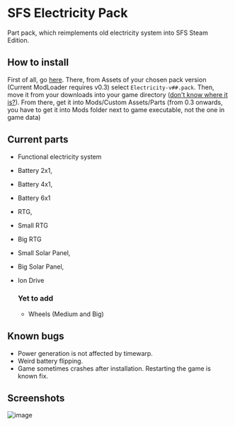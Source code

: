 # SFS Electricity Pack

Part pack, which reimplements old electricity system into SFS Steam Edition.

## How to install

First of all, go [here](https://github.com/DinitrogenTetroxide/sfs-electricity/releases). There, from Assets of your chosen pack version (Current ModLoader requires v0.3) select `Electricity-v##.pack`. Then, move it from your downloads into your game directory ([don't know where it is?](https://savelocation.net/steam-game-folder)). From there, get it into Mods/Custom Assets/Parts (from 0.3 onwards, you have to get it into Mods folder next to game executable, not the one in game data)

## Current parts
* Functional electricity system
* Battery 2x1,
* Battery 4x1,
* Battery 6x1
* RTG,
* Small RTG
* Big RTG
* Small Solar Panel,
* Big Solar Panel,
* Ion Drive
  
  ### Yet to add
  * Wheels (Medium and Big)
  
## Known bugs
  * Power generation is not affected by timewarp.
  * Weird battery flipping.
  * Game sometimes crashes after installation. Restarting the game is known fix.

## Screenshots
  ![image](https://user-images.githubusercontent.com/97482716/178156187-0f799515-86ba-4874-8434-a4f91d49ca70.png)
